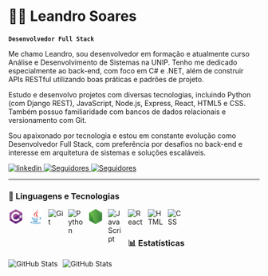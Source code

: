 #  👨‍💻 Leandro Soares 

**`Desenvolvedor Full Stack`**

Me chamo Leandro, sou desenvolvedor em formação e atualmente curso Análise e Desenvolvimento de Sistemas na UNIP. Tenho me dedicado especialmente ao back-end, com foco em C# e .NET, além de construir APIs RESTful utilizando boas práticas e padrões de projeto.

Estudo e desenvolvo projetos com diversas tecnologias, incluindo Python (com Django REST), JavaScript, Node.js, Express, React, HTML5 e CSS. Também possuo familiaridade com bancos de dados relacionais e versionamento com Git.

Sou apaixonado por tecnologia e estou em constante evolução como Desenvolvedor Full Stack, com preferência por desafios no back-end e interesse em arquitetura de sistemas e soluções escaláveis.

<p align="left">
    <a href="https://www.linkedin.com/in/leandro-soares-9b146a1a3/">
        <img 
            alt="linkedin" 
            title="Meu Perfil no linkedin" 
            src="https://custom-icon-badges.demolab.com/badge/-linkedin.-blue?style=for-the-badge&logo=linkedin&logoColor=white"
        />
    </a>
      <a href="https://accounts.google.com/v3/signin/identifier?continue=https%3A%2F%2Fmyaccount.google.com%3Futm_source%3Daccount-marketing-page%26utm_medium%3Dgo-to-account-button%26gar%3DWzEzMywiMjM2NzM2Il0%26sl%3Dtrue&ifkv=AdBytiPbkkvdfgHW4zV0ZZCIW2XtKH55SA4fSRrm99d6sl-BgMsJJhRirBjUvCb2Ill9oT19JExnlw&service=accountsettings&flowName=GlifWebSignIn&flowEntry=ServiceLogin&dsh=S-1069848339%3A1749067847819564">
        <img 
            alt="Seguidores" 
            title="Meu Email: leandrosoaresddr@gmail.com" 
            src="https://custom-icon-badges.demolab.com/badge/-Email-teal?style=for-the-badge&logo=email&logoColor=white"
        />
    </a>
    </a>
    <a href="https://www.instagram.com/leandro_soaresl/">
        <img 
            alt="Seguidores" 
            title="Instagram" 
            src="https://custom-icon-badges.demolab.com/badge/-instagram-red?style=for-the-badge&logo=instagram&logoColor=white"
        />
    </a>
</p>

---

### 🤖 Linguagens e Tecnologias

<img 
    align="left" 
    alt="C#" 
    title="C#"
    width="30px" 
    style="padding-right: 10px;" 
    src="https://raw.githubusercontent.com/devicons/devicon/develop/icons/csharp/csharp-original.svg" 
/>
<img 
    align="left" 
    alt="java" 
    title="java"
    width="30px" 
    style="padding-right: 10px;"  
    src ="https://raw.githubusercontent.com/devicons/devicon/develop/icons/java/java-original.svg"
/>
<img 
    align="left" 
    alt="Git" 
    title="Git"
    width="30px" 
    style="padding-right: 10px;" 
    src="https://cdn.jsdelivr.net/gh/devicons/devicon@latest/icons/git/git-original.svg" 
/>
<img 
    align="left" 
    alt="Python" 
    title="Python"
    width="30px" 
    style="padding-right: 10px;" 
    src="https://cdn.jsdelivr.net/gh/devicons/devicon@latest/icons/python/python-original.svg" 
/>
<img 
    align="left" 
    alt="Node.js" 
    title="Node.js"
    width="30px" 
    style="padding-right: 10px;" 
    src="https://raw.githubusercontent.com/devicons/devicon/develop/icons/nodejs/nodejs-original.svg" 
/>
<img 
    align="left" 
    alt="JavaScript" 
    title="JavaScript"
    width="30px" 
    style="padding-right: 10px;" 
    src="https://cdn.jsdelivr.net/gh/devicons/devicon@latest/icons/javascript/javascript-original.svg" 
/>
<img 
    align="left" 
    alt="React"
    title="React" 
    width="30px" 
    style="padding-right: 10px;" 
    src="https://cdn.jsdelivr.net/gh/devicons/devicon@latest/icons/react/react-original.svg" 
/>
<img 
    align="left" 
    alt="HTML"
    title="HTML" 
    width="30px" 
    style="padding-right: 10px;" 
    src="https://cdn.jsdelivr.net/gh/devicons/devicon@latest/icons/html5/html5-original.svg" 
/>
<img 
    align="left" 
    alt="CSS" 
    title="CSS"
    width="30px" 
    style="padding-right: 10px;" 
    src="https://cdn.jsdelivr.net/gh/devicons/devicon@latest/icons/css3/css3-original.svg" 
/>

<br/>
<br/>

### 📊 Estatísticas

<p>
  <img 
    align="left" 
    alt="GitHub Stats" 
    height="140" 
    style="padding-right: 10px;" 
    src="https://github-readme-stats.vercel.app/api?username=LeandroHenks&show_icons=true&theme=tokyonight&include_all_commits=true&locale=pt-br" 
  />

<img 
      align="left" 
      alt="GitHub Stats" 
      height="140" 
      src="https://github-readme-stats.vercel.app/api/top-langs/?username=LeandroHenks&theme=tokyonight&layout=compact&custom_title=Tecnologias&langs_count=3" 
  />
</p>
